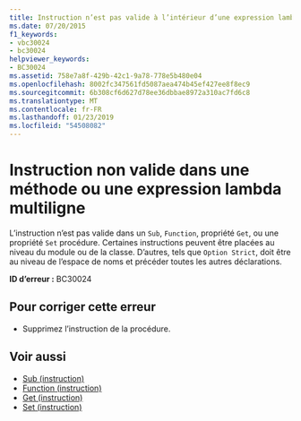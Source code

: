 ```yaml
---
title: Instruction n’est pas valide à l’intérieur d’une expression lambda multiligne (méthode)
ms.date: 07/20/2015
f1_keywords:
- vbc30024
- bc30024
helpviewer_keywords:
- BC30024
ms.assetid: 758e7a8f-429b-42c1-9a78-778e5b480e04
ms.openlocfilehash: 8002fc347561fd5087aea474b45ef427ee8f8ec9
ms.sourcegitcommit: 6b308cf6d627d78ee36dbbae8972a310ac7fd6c8
ms.translationtype: MT
ms.contentlocale: fr-FR
ms.lasthandoff: 01/23/2019
ms.locfileid: "54508082"
---
```

# <a name="statement-is-not-valid-inside-a-methodmultiline-lambda"></a>Instruction non valide dans une méthode ou une expression lambda multiligne
L’instruction n’est pas valide dans un `Sub`, `Function`, propriété `Get`, ou une propriété `Set` procédure. Certaines instructions peuvent être placées au niveau du module ou de la classe. D’autres, tels que `Option Strict`, doit être au niveau de l’espace de noms et précéder toutes les autres déclarations.  
  
 **ID d’erreur :** BC30024  
  
## <a name="to-correct-this-error"></a>Pour corriger cette erreur  
  
-   Supprimez l’instruction de la procédure.  
  
## <a name="see-also"></a>Voir aussi
- [Sub (instruction)](../../../visual-basic/language-reference/statements/sub-statement.md)
- [Function (instruction)](../../../visual-basic/language-reference/statements/function-statement.md)
- [Get (instruction)](../../../visual-basic/language-reference/statements/get-statement.md)
- [Set (instruction)](../../../visual-basic/language-reference/statements/set-statement.md)
